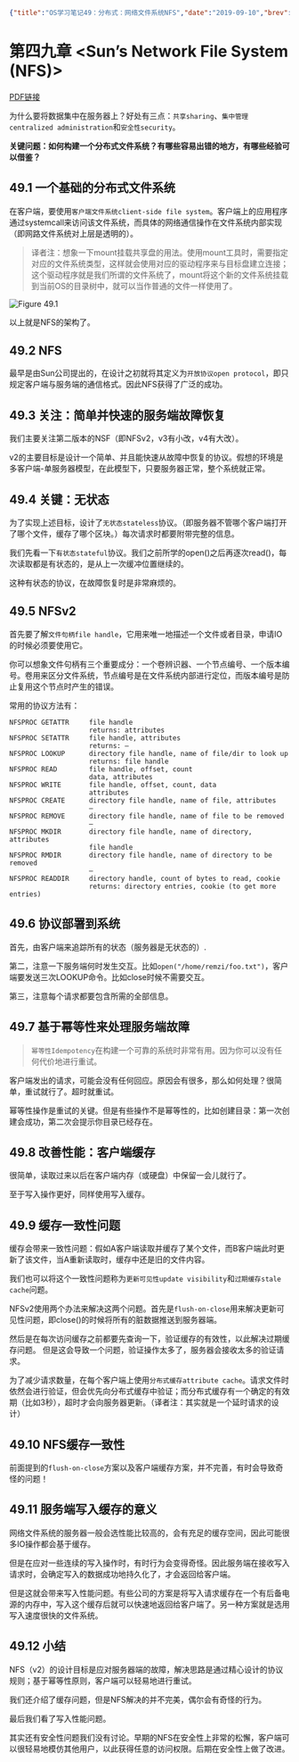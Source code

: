 ```json lw-blog-meta
{"title":"OS学习笔记49：分布式：网络文件系统NFS","date":"2019-09-10","brev":"远程调用解决了，接下来是远程储存。","tags":["OS"],"path":"blog/2019/190910-OS学习笔记49.md"}
```



# 第四九章 <Sun’s Network File System (NFS)>

[PDF链接](http://pages.cs.wisc.edu/~remzi/OSTEP/dist-nfs.pdf)

为什么要将数据集中在服务器上？好处有三点：`共享sharing`、`集中管理centralized administration`和`安全性security`。

**关键问题：如何构建一个分布式文件系统？有哪些容易出错的地方，有哪些经验可以借鉴？**

## 49.1 一个基础的分布式文件系统

在客户端，要使用`客户端文件系统client-side file system`。客户端上的应用程序通过systemcall来访问该文件系统，而具体的网络通信操作在文件系统内部实现（即网路文件系统对上层是透明的）。

> 译者注：想象一下mount挂载共享盘的用法。使用mount工具时，需要指定对应的文件系统类型，这样就会使用对应的驱动程序来与目标盘建立连接；这个驱动程序就是我们所谓的文件系统了，mount将这个新的文件系统挂载到当前OS的目录树中，就可以当作普通的文件一样使用了。

![Figure 49.1](/static/blog/2019-09-10-Fig-49-1.png)

以上就是NFS的架构了。

## 49.2 NFS

最早是由Sun公司提出的，在设计之初就将其定义为`开放协议open protocol`，即只规定客户端与服务端的通信格式。因此NFS获得了广泛的成功。

## 49.3 关注：简单并快速的服务端故障恢复

我们主要关注第二版本的NSF（即NFSv2，v3有小改，v4有大改）。

v2的主要目标是设计一个简单、并且能快速从故障中恢复的协议。假想的环境是多客户端-单服务器模型，在此模型下，只要服务器正常，整个系统就正常。

## 49.4 关键：无状态

为了实现上述目标，设计了`无状态stateless`协议。（即服务器不管哪个客户端打开了哪个文件，缓存了哪个区块。）每次请求时都要附带完整的信息。

我们先看一下`有状态stateful`协议。我们之前所学的open()之后再逐次read()，每次读取都是有状态的，是从上一次缓冲位置继续的。

这种有状态的协议，在故障恢复时是非常麻烦的。

## 49.5 NFSv2

首先要了解`文件句柄file handle`，它用来唯一地描述一个文件或者目录，申请IO的时候必须要使用它。

你可以想象文件句柄有三个重要成分：一个卷辨识器、一个节点编号、一个版本编号。卷用来区分文件系统，节点编号是在文件系统内部进行定位，而版本编号是防止复用这个节点时产生的错误。

常用的协议方法有：

```text
NFSPROC GETATTR     file handle
                    returns: attributes
NFSPROC SETATTR     file handle, attributes
                    returns: –
NFSPROC LOOKUP      directory file handle, name of file/dir to look up
                    returns: file handle
NFSPROC READ        file handle, offset, count
                    data, attributes
NFSPROC WRITE       file handle, offset, count, data
                    attributes
NFSPROC CREATE      directory file handle, name of file, attributes
                    –
NFSPROC REMOVE      directory file handle, name of file to be removed
                    –
NFSPROC MKDIR       directory file handle, name of directory, attributes
                    file handle
NFSPROC RMDIR       directory file handle, name of directory to be removed
                    –
NFSPROC READDIR     directory handle, count of bytes to read, cookie
                    returns: directory entries, cookie (to get more entries)
```

## 49.6 协议部署到系统

首先，由客户端来追踪所有的状态（服务器是无状态的）.

第二，注意一下服务端何时发生交互。比如`open("/home/remzi/foo.txt")`，客户端要发送三次LOOKUP命令。比如close时候不需要交互。

第三，注意每个请求都要包含所需的全部信息。

## 49.7 基于幂等性来处理服务端故障

> `幂等性Idempotency`在构建一个可靠的系统时非常有用。因为你可以没有任何代价地进行重试。

客户端发出的请求，可能会没有任何回应。原因会有很多，那么如何处理？很简单，重试就行了。超时就重试。

幂等性操作是重试的关键。但是有些操作不是幂等性的，比如创建目录：第一次创建会成功，第二次会提示你目录已经存在。

## 49.8 改善性能：客户端缓存

很简单，读取过来以后在客户端内存（或硬盘）中保留一会儿就行了。

至于写入操作更好，同样使用写入缓存。

## 49.9 缓存一致性问题

缓存会带来一致性问题：假如A客户端读取并缓存了某个文件，而B客户端此时更新了该文件，当A重新读取时，缓存中还是旧的文件内容。

我们也可以将这个一致性问题称为`更新可见性update visibility`和`过期缓存stale cache`问题。

NFSv2使用两个办法来解决这两个问题。首先是`flush-on-close`用来解决更新可见性问题，即close()的时候将所有的脏数据推送到服务器端。

然后是在每次访问缓存之前都要先查询一下，验证缓存的有效性，以此解决过期缓存问题。
但是这会导致一个问题，验证操作太多了，服务器会接收太多的验证请求。

为了减少请求数量，在每个客户端上使用`分布式缓存attribute cache`。请求文件时依然会进行验证，但会优先向分布式缓存中验证；而分布式缓存有一个确定的有效期（比如3秒），超时才会向服务器更新。（译者注：其实就是一个延时请求的设计）

## 49.10 NFS缓存一致性

前面提到的`flush-on-close`方案以及客户端缓存方案，并不完善，有时会导致奇怪的问题！

## 49.11 服务端写入缓存的意义

网络文件系统的服务器一般会选性能比较高的，会有充足的缓存空间，因此可能很多IO操作都会基于缓存。

但是在应对一些连续的写入操作时，有时行为会变得奇怪。因此服务端在接收写入请求时，会确定写入的数据成功地持久化了，才会返回给客户端。

但是这就会带来写入性能问题。有些公司的方案是将写入请求缓存在一个有后备电源的内存中，写入这个缓存后就可以快速地返回给客户端了。另一种方案就是选用写入速度很快的文件系统。

## 49.12 小结

NFS（v2）的设计目标是应对服务器端的故障，解决思路是通过精心设计的协议规则；基于幂等性原则，客户端可以轻易地进行重试。

我们还介绍了缓存问题，但是NFS解决的并不完美，偶尔会有奇怪的行为。

最后我们看了写入性能问题。

其实还有安全性问题我们没有讨论。早期的NFS在安全性上非常的松懈，客户端可以很轻易地模仿其他用户，以此获得任意的访问权限。后期在安全性上做了改进。
